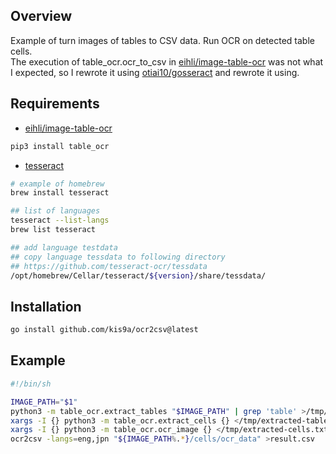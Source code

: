 ## Overview

Example of turn images of tables to CSV data. Run OCR on detected table cells.  
The execution of table_ocr.ocr_to_csv in [eihli/image-table-ocr](https://github.com/eihli/image-table-ocr) was not what I expected, so I rewrote it using [otiai10/gosseract]( https://github.com/otiai10/gosseract) and rewrote it using.

## Requirements

* [eihli/image-table-ocr](https://github.com/eihli/image-table-ocr)

```bash
pip3 install table_ocr
```

* [tesseract](https://github.com/tesseract-ocr/tesseract)

```bash
# example of homebrew
brew install tesseract

## list of languages
tesseract --list-langs
brew list tesseract

## add language testdata
## copy language tessdata to following directory
## https://github.com/tesseract-ocr/tessdata
/opt/homebrew/Cellar/tesseract/${version}/share/tessdata/
```

## Installation

```bash
go install github.com/kis9a/ocr2csv@latest
```

## Example

```bash
#!/bin/sh

IMAGE_PATH="$1"
python3 -m table_ocr.extract_tables "$IMAGE_PATH" | grep 'table' >/tmp/extracted-tables.txt
xargs -I {} python3 -m table_ocr.extract_cells {} </tmp/extracted-tables.txt | grep 'cells' >/tmp/extracted-cells.txt
xargs -I {} python3 -m table_ocr.ocr_image {} </tmp/extracted-cells.txt
ocr2csv -langs=eng,jpn "${IMAGE_PATH%.*}/cells/ocr_data" >result.csv
```
